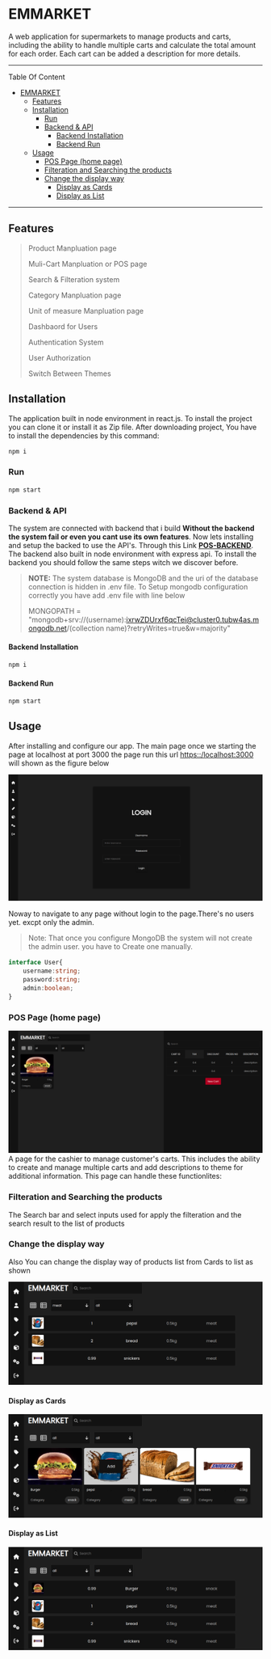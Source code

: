# EMMARKET
A web application for supermarkets to manage products and carts, including the ability to handle multiple carts and calculate the total amount for each order. Each cart can be added a description for more details.

---
Table Of Content
- [EMMARKET](#emmarket)
  - [Features](#features)
  - [Installation](#installation)
    - [Run](#run)
    - [Backend \& API](#backend--api)
      - [Backend Installation](#backend-installation)
      - [Backend Run](#backend-run)
  - [Usage](#usage)
    - [POS Page (home page)](#pos-page-home-page)
    - [Filteration and Searching the products](#filteration-and-searching-the-products)
    - [Change the display way](#change-the-display-way)
      - [Display as Cards](#display-as-cards)
      - [Display as List](#display-as-list)

---
## Features
> Product Manpluation page
>
> Muli-Cart Manpluation or POS page
> 
> Search & Filteration system
> 
> Category Manpluation page
> 
> Unit of measure Manpluation page
> 
> Dashbaord for Users
> 
> Authentication System
> 
> User Authorization 
>
> Switch Between Themes 

## Installation

The application built in node environment in react.js. To install the project you can clone it or install it as Zip file. After downloading project, You have to install the dependencies by this command:
```bash
npm i
```
### Run
```bash
npm start
```
### Backend & API 
The system are connected with backend that i build **Without the backend the system fail or even you cant use its own features**. Now lets installing and setup the backed to use the API's. Through this Link 
**[POS-BACKEND](https://github.com/AhmadEleiwa/POS-Backend)**.
The backend also built in node environment with express api. To install the backend you should follow the same steps witch we discover before.

> **NOTE:** The system database is MongoDB and the uri of the database connection is hidden in .env file. To Setup mongodb configuration correctly you have add .env file with line below
>
> MONGOPATH = "mongodb+srv://(username):ixrwZDUrxf6qcTei@cluster0.tubw4as.mongodb.net/(collection name)?retryWrites=true&w=majority"
#### Backend Installation 
```bash
npm i
```
#### Backend Run
```bash
npm start
```

## Usage
After installing and configure our app. The main page once we starting the page at localhost at port 3000 the page run this url [https::/localhost:3000](http://localhost:3000/) will shown as the figure below

<img src='assets/loginpage.png' />

Noway to navigate to any page without login to the page.There's no users yet. excpt only the admin. 
> Note: That once you configure MongoDB the system will not create the admin user. you have to Create one manually.
```ts
interface User{
    username:string;
    password:string;
    admin:boolean;
}
```
### POS Page (home page)
<img src='assets/pospage.png' />
A page for the cashier to manage customer's carts. This includes the ability to create and manage multiple carts and add descriptions to theme for additional information. This page can handle these functionlites:

### Filteration and Searching the products
The Search bar and select inputs used for apply the filteration and the search result to the list of products
### Change the display way
Also You can change the display way of products list from Cards to list as shown

<img src='assets/filterproducts.png' />

#### Display as Cards
<img src='assets/cardshow.png' />

#### Display as List
<img src='assets/listshow.png' />

